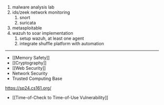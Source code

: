 1. malware analysis lab
2. ids/zeek network monitoring
	1. snort
	2. suricata
3. metasploitable
4. wazuh to soar implementation
	1. setup wazuh, at least one agent
	2. integrate shuffle platform with automation


---

- [[Memory Safety]]
- [[Cryptography]]
- [[Web Security]]
- Network Security
- Trusted Computing Base

https://sp24.cs161.org/

- [[Time-of-Check to Time-of-Use Vulnerability]]